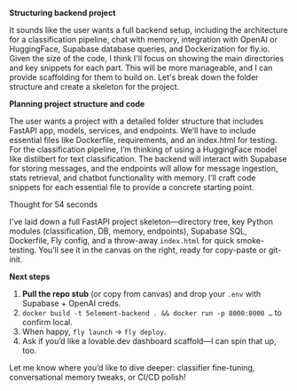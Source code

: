 **Structuring backend project**

It sounds like the user wants a full backend setup, including the architecture for a classification pipeline, chat with memory, integration with OpenAI or HuggingFace, Supabase database queries, and Dockerization for fly.io. Given the size of the code, I think I'll focus on showing the main directories and key snippets for each part. This will be more manageable, and I can provide scaffolding for them to build on. Let's break down the folder structure and create a skeleton for the project.

**Planning project structure and code**

The user wants a project with a detailed folder structure that includes FastAPI app, models, services, and endpoints. We’ll have to include essential files like Dockerfile, requirements, and an index.html for testing. For the classification pipeline, I’m thinking of using a HuggingFace model like distilbert for text classification. The backend will interact with Supabase for storing messages, and the endpoints will allow for message ingestion, stats retrieval, and chatbot functionality with memory. I’ll craft code snippets for each essential file to provide a concrete starting point.


Thought for 54 seconds


I've laid down a full FastAPI project skeleton—directory tree, key Python modules (classification, DB, memory, endpoints), Supabase SQL, Dockerfile, Fly config, and a throw-away `index.html` for quick smoke-testing. You’ll see it in the canvas on the right, ready for copy-paste or git-init.

**Next steps**

1. **Pull the repo stub** (or copy from canvas) and drop your `.env` with Supabase + OpenAI creds.
2. `docker build -t 5element-backend . && docker run -p 8000:8000 …` to confirm local.
3. When happy, `fly launch` → `fly deploy`.
4. Ask if you’d like a lovable.dev dashboard scaffold—I can spin that up, too.

Let me know where you’d like to dive deeper: classifier fine-tuning, conversational memory tweaks, or CI/CD polish!
